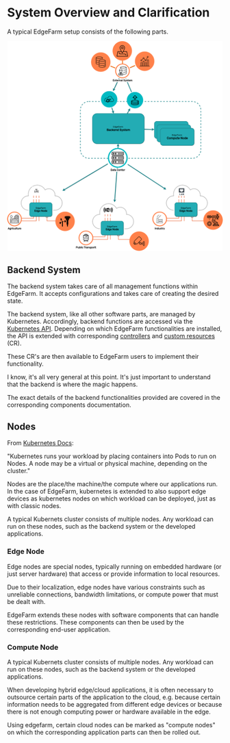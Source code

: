 # System Overview and Clarification

A typical EdgeFarm setup consists of the following parts.

![](../assets/architecture-overview.drawio.png)

## Backend System

The backend system takes care of all management functions within EdgeFarm. It accepts configurations and takes care of creating the desired state.

The backend system, like all other software parts, are managed by Kubernetes. Accordingly, backend functions are accessed via the [Kubernetes API](https://kubernetes.io/docs/concepts/overview/kubernetes-api/). Depending on which EdgeFarm functionalities are installed, the API is extended with corresponding [controllers](https://kubernetes.io/docs/concepts/architecture/controller/) and [custom resources](https://kubernetes.io/docs/concepts/extend-kubernetes/api-extension/custom-resources/) (CR).

These CR's are then available to EdgeFarm users to implement their functionality.

I know, it's all very general at this point. It's just important to understand that the backend is where the magic happens.

The exact details of the backend functionalities provided are covered in the corresponding components documentation.

## Nodes

From [Kubernetes Docs](https://kubernetes.io/docs/concepts/architecture/nodes/):

"Kubernetes runs your workload by placing containers into Pods to run on Nodes. A node may be a virtual or physical machine, depending on the cluster."

Nodes are the place/the machine/the compute where our applications run. In the case of EdgeFarm, kubernetes is extended to also support edge devices as kubernetes nodes on which workload can be deployed, just as with classic nodes.

A typical Kubernets cluster consists of multiple nodes. Any workload can run on these nodes, such as the backend system or the developed applications.

### Edge Node

Edge nodes are special nodes, typically running on embedded hardware (or just server hardware) that access or provide information to local resources.

Due to their localization, edge nodes have various constraints such as unreliable connections, bandwidth limitations, or compute power that must be dealt with.

EdgeFarm extends these nodes with software components that can handle these restrictions. These components can then be used by the corresponding end-user application.

### Compute Node

A typical Kubernets cluster consists of multiple nodes. Any workload can run on these nodes, such as the backend system or the developed applications.

When developing hybrid edge/cloud applications, it is often necessary to outsource certain parts of the application to the cloud, e.g. because certain information needs to be aggregated from different edge devices or because there is not enough computing power or hardware available in the edge.

Using edgefarm, certain cloud nodes can be marked as "compute nodes" on which the corresponding application parts can then be rolled out.
